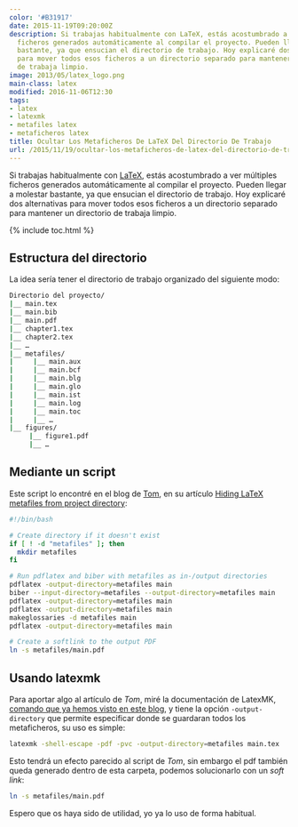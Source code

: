 ```yaml
---
color: '#B31917'
date: 2015-11-19T09:20:00Z
description: Si trabajas habitualmente con LaTeX, estás acostumbrado a ver múltiples
  ficheros generados automáticamente al compilar el proyecto. Pueden llegar a molestar
  bastante, ya que ensucian el directorio de trabajo. Hoy explicaré dos alternativas
  para mover todos esos ficheros a un directorio separado para mantener un directorio
  de trabaja limpio.
image: 2013/05/latex_logo.png
main-class: latex
modified: 2016-11-06T12:30
tags:
- latex
- latexmk
- metafiles latex
- metaficheros latex
title: Ocultar Los Metaficheros De LaTeX Del Directorio De Trabajo
url: /2015/11/19/ocultar-los-metaficheros-de-latex-del-directorio-de-trabajo/
---
```


Si trabajas habitualmente con [LaTeX](https://elbauldelprogramador.com/category/latex/ "Tutoriales sobre LaTeX"), estás acostumbrado a ver múltiples ficheros generados automáticamente al compilar el proyecto. Pueden llegar a molestar bastante, ya que ensucian el directorio de trabajo. Hoy explicaré dos alternativas para mover todos esos ficheros a un directorio separado para mantener un directorio de trabaja limpio.

{% include toc.html %}

## Estructura del directorio

<!--ad-->

La idea sería tener el directorio de trabajo organizado del siguiente modo:

```bash
Directorio del proyecto/
|__ main.tex
|__ main.bib
|__ main.pdf
|__ chapter1.tex
|__ chapter2.tex
|__ …
|__ metafiles/
|     |__ main.aux
|     |__ main.bcf
|     |__ main.blg
|     |__ main.glo
|     |__ main.ist
|     |__ main.log
|     |__ main.toc
|     |__ …
|__ figures/
     |__ figure1.pdf
     |__ …

```

## Mediante un script

Este script lo encontré en el blog de <a href="http://texblog.org" target="_blank" title="TexBlog">Tom</a>, en su artículo <a href="http://texblog.org/2015/08/20/hiding-latex-metafiles-from-project-directory/" target="_blank" title="Hiding LaTeX metafiles from project directory">Hiding LaTeX metafiles from project directory</a>:

```bash
#!/bin/bash

# Create directory if it doesn't exist
if [ ! -d "metafiles" ]; then
  mkdir metafiles
fi

# Run pdflatex and biber with metafiles as in-/output directories
pdflatex -output-directory=metafiles main
biber --input-directory=metafiles --output-directory=metafiles main
pdflatex -output-directory=metafiles main
pdflatex -output-directory=metafiles main
makeglossaries -d metafiles main
pdflatex -output-directory=metafiles main

# Create a softlink to the output PDF
ln -s metafiles/main.pdf
```

## Usando latexmk

Para aportar algo al artículo de _Tom_, miré la documentación de LatexMK, [comando que ya hemos visto en este blog](https://elbauldelprogramador.com/compilar-automaticamente-ficheros-en-latex-mientras-los-modificamos/ "Compilar Automáticamente Ficheros en LaTeX Mientras Los Modificamos"), y tiene la opción `-output-directory` que permite especificar donde se guardaran todos los metaficheros, su uso es simple:

```bash
latexmk -shell-escape -pdf -pvc -output-directory=metafiles main.tex
```

Esto tendrá un efecto parecido al script de _Tom_, sin embargo el pdf también queda generado dentro de esta carpeta, podemos solucionarlo con un _soft link_:

```bash
ln -s metafiles/main.pdf
```

Espero que os haya sido de utilidad, yo ya lo uso de forma habitual.
